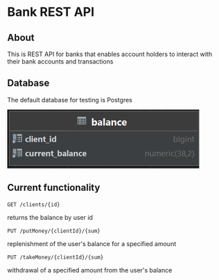 # Bank REST API

## About

This is REST API for banks that enables account holders to interact with their bank accounts and transactions

## Database
The default database for testing is Postgres

![database structure](https://github.com/unaPalabra/bank_rest_api/blob/master/bd1.PNG)

## Current functionality

```http
GET /clients/{id} 
```
 returns the balance by user id
  
```http
PUT /putMoney/{clientId}/{sum} 
```
 replenishment of the user's balance for a specified amount
  
```http
PUT /takeMoney/{clientId}/{sum}
```
 withdrawal of a specified amount from the user's balance


